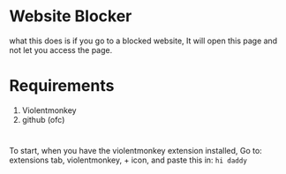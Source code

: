 # Website Blocker
what this does is if you go to a blocked website, It will open this page and not let you access the page.
# Requirements
1. Violentmonkey
2. github (ofc)
#
To start, when you have the violentmonkey extension installed, Go to: extensions tab, violentmonkey, + icon, and paste this in:
`hi daddy`
